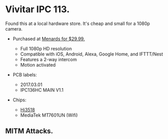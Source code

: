 # Vivitar IPC 113.

Found this at a local hardware store. It's cheap and small for a 1080p camera. 

- Purchased at [Menards for $29.99.](https://www.menards.com/main/mcom/electrical/alarms-security-systems/security-cameras/vivitar-1080p-hd-wi-fi-wireless-security-camera/ipc113-wht-men/p-1518247867092.htm)
    - Full 1080p HD resolution
    - Compatible with iOS, Android, Alexa, Google Home, and IFTTT/Nest
    - Features a 2-way intercom
    - Motion activated

- PCB labels:
    - 2017.03.01
    - IPC136HC MAIN V1.1

- Chips:
    - [Hi3518](Hi3518%20DataSheet.compressed.pdf)
    - MediaTek MT7601UN (Wifi)




## MITM Attacks.
